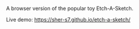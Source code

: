 A browser version of the popular toy Etch-A-Sketch.

Live demo: https://sher-s7.github.io/etch-a-sketch/
